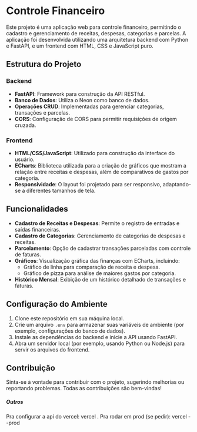 # Controle Financeiro

Este projeto é uma aplicação web para controle financeiro, permitindo o cadastro e gerenciamento de receitas, despesas, categorias e parcelas. A aplicação foi desenvolvida utilizando uma arquitetura backend com Python e FastAPI, e um frontend com HTML, CSS e JavaScript puro.

## Estrutura do Projeto

### Backend

- **FastAPI**: Framework para construção da API RESTful.
- **Banco de Dados**: Utiliza o Neon como banco de dados.
- **Operações CRUD**: Implementadas para gerenciar categorias, transações e parcelas.
- **CORS**: Configuração de CORS para permitir requisições de origem cruzada.

### Frontend

- **HTML/CSS/JavaScript**: Utilizado para construção da interface do usuário.
- **ECharts**: Biblioteca utilizada para a criação de gráficos que mostram a relação entre receitas e despesas, além de comparativos de gastos por categoria.
- **Responsividade**: O layout foi projetado para ser responsivo, adaptando-se a diferentes tamanhos de tela.

## Funcionalidades

- **Cadastro de Receitas e Despesas**: Permite o registro de entradas e saídas financeiras.
- **Cadastro de Categorias**: Gerenciamento de categorias de despesas e receitas.
- **Parcelamento**: Opção de cadastrar transações parceladas com controle de faturas.
- **Gráficos**: Visualização gráfica das finanças com ECharts, incluindo:
  - Gráfico de linha para comparação de receita e despesa.
  - Gráfico de pizza para análise de maiores gastos por categoria.
- **Histórico Mensal**: Exibição de um histórico detalhado de transações e faturas.

## Configuração do Ambiente

1. Clone este repositório em sua máquina local.
2. Crie um arquivo `.env` para armazenar suas variáveis de ambiente (por exemplo, configurações do banco de dados).
3. Instale as dependências do backend e inicie a API usando FastAPI.
4. Abra um servidor local (por exemplo, usando Python ou Node.js) para servir os arquivos do frontend.

## Contribuição

Sinta-se à vontade para contribuir com o projeto, sugerindo melhorias ou reportando problemas. Todas as contribuições são bem-vindas!

##### Outros

Pra configurar a api do vercel: vercel . 
Pra rodar em prod (se pedir): vercel --prod